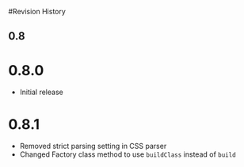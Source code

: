 #Revision History

## 0.8

# 0.8.0

- Initial release

# 0.8.1

- Removed strict parsing setting in CSS parser
- Changed Factory class method to use `buildClass` instead of `build`
